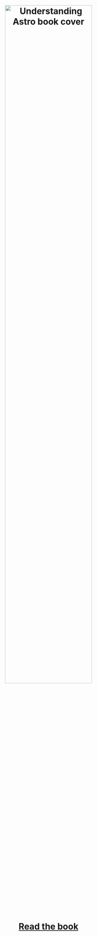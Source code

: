 <h1 align="center">
  <a target="_blank" href="http://ohans.me/understanding-astro">
    <img src="https://i.imgur.com/uHPiEQw.png" alt="Understanding Astro book cover" title="Understanding Astro" width="75%">
  </a>
</h1>

<h1 align="center">
  <a href="https://github.com/understanding-astro/understanding-astro-book/tree/master" target="_blank">
     Read the book
  </a> 
</h1>
